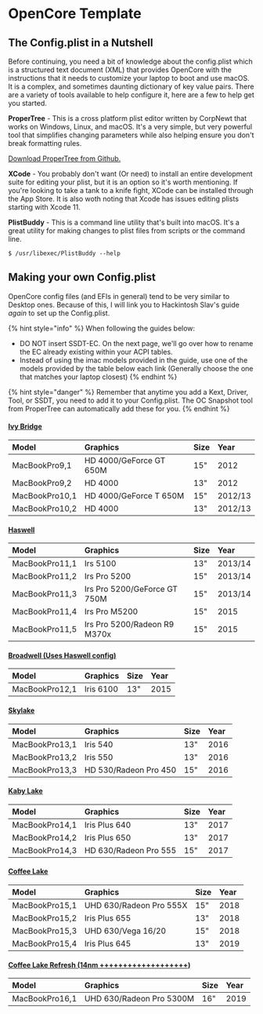 # OpenCore Template

## The Config.plist in a Nutshell

Before continuing, you need a bit of knowledge about the config.plist which is a structured text document \(XML\) that provides OpenCore with the instructions that it needs to customize your laptop to boot and use macOS. It is a complex, and sometimes daunting dictionary of key value pairs. There are a variety of tools available to help configure it, here are a few to help get you started.

**ProperTree** - This is a cross platform plist editor written by CorpNewt that works on Windows, Linux, and macOS. It's a very simple, but very powerful tool that simplifies changing parameters while also helping ensure you don't break formatting rules.

[Download ProperTree from Github.](https://github.com/corpnewt/ProperTree)

**XCode** - You probably don't want \(Or need\) to install an entire development suite for editing your plist, but it is an option so it's worth mentioning. If you're looking to take a tank to a knife fight, XCode can be installed through the App Store. It is also woth noting that Xcode has issues editing plists starting with Xcode 11.

**PlistBuddy** - This is a command line utility that's built into macOS. It's a great utility for making changes to plist files from scripts or the command line.

```text
$ /usr/libexec/PlistBuddy --help
```

## Making your own Config.plist

OpenCore config files \(and EFIs in general\) tend to be very similar to Desktop ones. Because of this, I will link you to Hackintosh Slav's guide _again_ to set up the Config.plist.

{% hint style="info" %}
When following the guides below:

* DO NOT insert SSDT-EC. On the next page, we'll go over how to rename the EC already existing within your ACPI tables.
* Instead of using the imac models provided in the guide, use one of the models provided by the table below each link \(Generally choose the one that matches your laptop closest\)
{% endhint %}

{% hint style="danger" %}
Remember that anytime you add a Kext, Driver, Tool, or SSDT, you need to add it to your Config.plist. The OC Snapshot tool from ProperTree can automatically add these for you.
{% endhint %}

#### [Ivy Bridge](https://khronokernel-2.gitbook.io/opencore-vanilla-desktop-guide/intel-config.plist/ivy-bridge)

| Model | Graphics | Size | Year |
| :--- | :--- | :--- | :--- |
| MacBookPro9,1 | HD 4000/GeForce GT 650M | 15" | 2012 |
| MacBookPro9,2 | HD 4000 | 13" | 2012 |
| MacBookPro10,1 | HD 4000/GeForce T 650M | 15" | 2012/13 |
| MacBookPro10,2 | HD 4000 | 13" | 2012/13 |

#### [Haswell](https://khronokernel-2.gitbook.io/opencore-vanilla-desktop-guide/intel-config.plist/haswell)

| Model | Graphics | Size | Year |
| :--- | :--- | :--- | :--- |
| MacBookPro11,1 | Irs 5100 | 13" | 2013/14 |
| MacBookPro11,2 | Irs Pro 5200 | 15" | 2013/14 |
| MacBookPro11,3 | Irs Pro 5200/GeForce GT 750M | 15" | 2013/14 |
| MacBookPro11,4 | Irs Pro M5200 | 15" | 2015 |
| MacBookPro11,5 | Irs Pro 5200/Radeon R9 M370x | 15" | 2015 |

#### [Broadwell \(Uses Haswell config\)](https://khronokernel-2.gitbook.io/opencore-vanilla-desktop-guide/intel-config.plist/haswell)

| Model | Graphics | Size | Year |
| :--- | :--- | :--- | :--- |
| MacBookPro12,1 | Iris 6100 | 13" | 2015 |

#### [Skylake](https://khronokernel-2.gitbook.io/opencore-vanilla-desktop-guide/intel-config.plist/skylake)

| Model | Graphics | Size | Year |
| :--- | :--- | :--- | :--- |
| MacBookPro13,1 | Iris 540 | 13" | 2016 |
| MacBookPro13,2 | Iris 550 | 13" | 2016 |
| MacBookPro13,3 | HD 530/Radeon Pro 450 | 15" | 2016 |

#### [Kaby Lake](https://khronokernel-2.gitbook.io/opencore-vanilla-desktop-guide/intel-config.plist/kaby-lake)

| Model | Graphics | Size | Year |
| :--- | :--- | :--- | :--- |
| MacBookPro14,1 | Iris Plus 640 | 13" | 2017 |
| MacBookPro14,2 | Iris Plus 650 | 13" | 2017 |
| MacBookPro14,3 | HD 630/Radeon Pro 555 | 15" | 2017 |

#### [Coffee Lake](https://khronokernel-2.gitbook.io/opencore-vanilla-desktop-guide/intel-config.plist/coffee-lake)

| Model | Graphics | Size | Year |
| :--- | :--- | :--- | :--- |
| MacBookPro15,1 | UHD 630/Radeon Pro 555X | 15" | 2018 |
| MacBookPro15,2 | Iris Plus 655 | 13" | 2018 |
| MacBookPro15,3 | UHD 630/Vega 16/20 | 15" | 2018 |
| MacBookPro15,4 | Iris Plus 645 | 13" | 2019 |

#### [Coffee Lake Refresh \(14nm +++++++++++++++++++\)](https://khronokernel-2.gitbook.io/opencore-vanilla-desktop-guide/intel-config.plist/coffee-lake)

| Model | Graphics | Size | Year |
| :--- | :--- | :--- | :--- |
| MacBookPro16,1 | UHD 630/Radeon Pro 5300M | 16" | 2019 |

